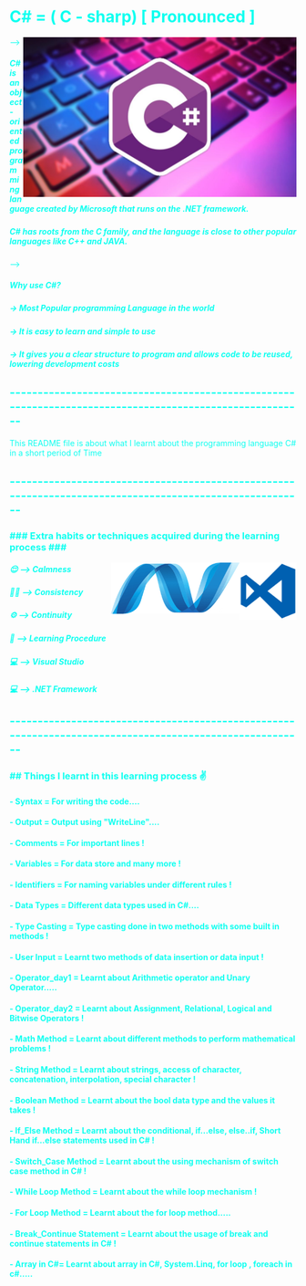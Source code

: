 <HTML>
<BODY BGCOLOUR = "#808080" TEXT ="##FFFFFF">
<h1>C# = ( C - sharp) [ Pronounced ]</h1>
<img align = "right" alt = "C#" src =R.jpg height = "280" width = "480">
-->
<h5>C# is an object - oriented programming language created by Microsoft that runs on the .NET framework.</h5>
<h5>C# has roots from the C family, and the language is close to other popular languages like C++ and JAVA.</h5>
-->
  <h5>Why use C#?</h5>
  <h5>-> Most Popular programming Language in the world</h5>
  <h5>-> It is easy to learn and simple to use</h5>
<h5>-> It gives you a clear structure to program and allows code to be reused, lowering development costs</h5>
<h2>--------------------------------------------------------------------------------------------------------</h2>
This README file is about what I learnt about the programming language C# in a short period of Time
<h2>--------------------------------------------------------------------------------------------------------</h2>
<h3><B> ### Extra habits or techniques acquired during the learning process ###</B></h3>
<img align = "right" alt = "Visual studio" src = OIP.png height = "100">

<img align = "right" alt = ".net Framework" src = .net.png height = "90">

<h5>😌 --> Calmness</h5>
<h5>🐱‍👤 --> Consistency</h5>
<h5>⚙  --> Continuity</h5>
<h5>📖 --> Learning Procedure</h5>
<h5>💻 --> Visual Studio</h5>
<h5>💻 --> .NET Framework</h5> 
<h2>--------------------------------------------------------------------------------------------------------</h2>
  <h3>## Things I learnt in this learning process ✌</h3>
  <h4>- Syntax = For writing the code.... </h5>
  <h4>- Output = Output using "WriteLine".... </h4>
  <h4>- Comments = For important lines !</h4>
  <h4>- Variables = For data store and many more !</h4>
  <h4>- Identifiers = For naming variables under different rules !</h4>
  <h4>- Data Types = Different data types used in C#....</h4>
  <h4>- Type Casting = Type casting done in two methods with some built in methods !</h4>
  <h4>- User Input = Learnt two methods of data insertion  or data input !</h4>
  <h4>- Operator_day1 = Learnt about Arithmetic operator and Unary Operator.....</h4>
  <h4>- Operator_day2 = Learnt about Assignment, Relational, Logical and Bitwise Operators !</h4>
  <h4>- Math Method = Learnt about different methods to perform mathematical problems !</h4>
  <h4>- String Method = Learnt about strings, access of character, concatenation, interpolation, special character !</h4>
  <h4>- Boolean Method = Learnt about the bool data type and the values it takes !</h4>
  <h4>- If_Else Method = Learnt about the conditional, if...else, else..if, Short Hand if...else statements used in C# !</h4>
  <h4>- Switch_Case Method = Learnt about the using mechanism of switch case method in C# !</h4>
  <h4>- While Loop Method = Learnt about the while loop mechanism !</h4>
  <h4>- For Loop Method = Learnt about the for loop method.....</h4>
  <h4>- Break_Continue Statement = Learnt about the usage of break and continue statements in C# !</h4> 
  <h4>- Array in C#= Learnt about array in C#, System.Linq, for loop , foreach in c#.....</h4>

</BODY>
</HTML>













